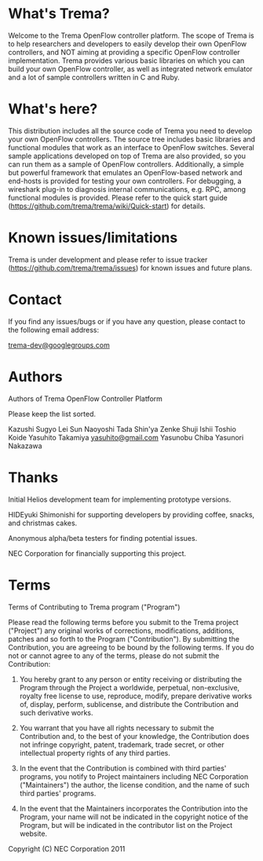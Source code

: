 What's Trema?
=============

Welcome to the Trema OpenFlow controller platform. The scope of Trema
is to help researchers and developers to easily develop their own
OpenFlow controllers, and NOT aiming at providing a specific OpenFlow
controller implementation. Trema provides various basic libraries on
which you can build your own OpenFlow controller, as well as
integrated network emulator and a lot of sample controllers written in
C and Ruby.


What's here?
============

This distribution includes all the source code of Trema you need to
develop your own OpenFlow controllers. The source tree includes basic
libraries and functional modules that work as an interface to OpenFlow
switches. Several sample applications developed on top of Trema are
also provided, so you can run them as a sample of OpenFlow
controllers. Additionally, a simple but powerful framework that
emulates an OpenFlow-based network and end-hosts is provided for
testing your own controllers. For debugging, a wireshark plug-in to
diagnosis internal communications, e.g. RPC, among functional modules
is provided. Please refer to the quick start guide
(https://github.com/trema/trema/wiki/Quick-start) for details.


Known issues/limitations
========================

Trema is under development and please refer to issue tracker
(https://github.com/trema/trema/issues) for known issues and future
plans.


Contact
=======

If you find any issues/bugs or if you have any question, please
contact to the following email address:

trema-dev@googlegroups.com


Authors
=======

Authors of Trema OpenFlow Controller Platform

Please keep the list sorted.

Kazushi Sugyo
Lei Sun
Naoyoshi Tada
Shin'ya Zenke
Shuji Ishii
Toshio Koide
Yasuhito Takamiya <yasuhito@gmail.com>
Yasunobu Chiba
Yasunori Nakazawa


Thanks
======

Initial Helios development team for implementing prototype versions.

HIDEyuki Shimonishi for supporting developers by providing coffee,
snacks, and christmas cakes.

Anonymous alpha/beta testers for finding potential issues.

NEC Corporation for financially supporting this project.


Terms
=====

Terms of Contributing to Trema program ("Program")

Please read the following terms before you submit to the Trema
project ("Project") any original works of corrections, modifications,
additions, patches and so forth to the Program ("Contribution").  By
submitting the Contribution, you are agreeing to be bound by the
following terms.  If you do not or cannot agree to any of the terms,
please do not submit the Contribution:

1. You hereby grant to any person or entity receiving or distributing
the Program through the Project a worldwide, perpetual, non-exclusive,
royalty free license to use, reproduce, modify, prepare derivative
works of, display, perform, sublicense, and distribute the
Contribution and such derivative works.

2. You warrant that you have all rights necessary to submit the
Contribution and, to the best of your knowledge, the Contribution
does not infringe copyright, patent, trademark, trade secret, or
other intellectual property rights of any third parties. 

3. In the event that the Contribution is combined with third parties'
programs, you notify to Project maintainers including NEC Corporation
("Maintainers") the author, the license condition, and the name of
such third parties' programs. 

4. In the event that the Maintainers incorporates the Contribution
into the Program, your name will not be indicated in the copyright
notice of the Program, but will be indicated in the contributor list
on the Project website.

Copyright (C) NEC Corporation 2011

